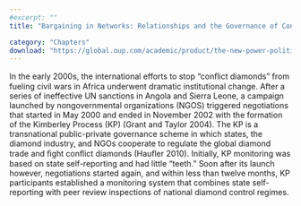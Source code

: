 ```yaml
---
#excerpt: ""
title: "Bargaining in Networks: Relationships and the Governance of Conflict Diamonds"

category: "Chapters"
download: "https://global.oup.com/academic/product/the-new-power-politics-9780190604493"
---
```

In the early 2000s, the international efforts to stop “conﬂict diamonds” from fueling civil wars in Africa underwent dramatic institutional change. After a series of ineffective UN sanctions in Angola and Sierra Leone, a campaign launched by nongovernmental organizations (NGOS) triggered negotiations that started in May 2000 and ended in November 2002 with the formation of the Kimberley Process (KP) (Grant and Taylor 2004). The KP is a transnational public-private governance scheme in which states, the diamond industry, and NGOs cooperate to regulate the global diamond trade and ﬁght conﬂict diamonds (Hauﬂer 2010). Initially, KP monitoring was based on state self-reporting and had little “teeth.” Soon after its launch however, negotiations started again, and within less than twelve months, KP participants established a monitoring system that combines state self-reporting with peer review inspections of national diamond control regimes.
